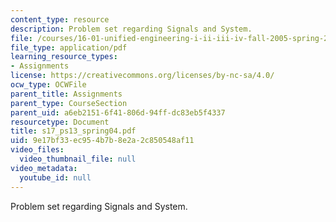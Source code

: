 ```yaml
---
content_type: resource
description: Problem set regarding Signals and System.
file: /courses/16-01-unified-engineering-i-ii-iii-iv-fall-2005-spring-2006/9e17bf33ec954b7b8e2a2c850548af11_s17_ps13_spring04.pdf
file_type: application/pdf
learning_resource_types:
- Assignments
license: https://creativecommons.org/licenses/by-nc-sa/4.0/
ocw_type: OCWFile
parent_title: Assignments
parent_type: CourseSection
parent_uid: a6eb2151-6f41-806d-94ff-dc83eb5f4337
resourcetype: Document
title: s17_ps13_spring04.pdf
uid: 9e17bf33-ec95-4b7b-8e2a-2c850548af11
video_files:
  video_thumbnail_file: null
video_metadata:
  youtube_id: null
---
```

Problem set regarding Signals and System.